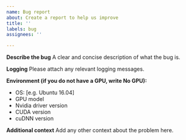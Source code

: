 ```yaml
---
name: Bug report
about: Create a report to help us improve
title: ''
labels: bug
assignees: ''

---
```


**Describe the bug**
A clear and concise description of what the bug is.

**Logging**
Please attach any relevant logging messages.

**Environment (if you do not have a GPU, write No GPU):**
 - OS: [e.g. Ubuntu 16.04]
 - GPU model
 - Nvidia driver version
 - CUDA version
 - cuDNN version

**Additional context**
Add any other context about the problem here.
